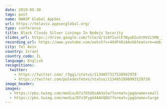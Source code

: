 ```yaml
---
date: 2019-05-30
tags: post
name: OWASP Global AppSec
url: https://telaviv.appsecglobal.org/
type: conference
title: Black Clouds Silver Linings In Nodejs Security
slides_url: https://drive.google.com/file/d/1s0YIvnlF7ByoESu3rHV2i5M9_jQSXjyR/view
recording_url: https://www.youtube.com/watch?v=4XdF4OiAAzU&feature=emb_logo&ab_channel=OWASP
city: Tel Aviv
country: Israel
country_code: IL
language: English
recognitions:
  twitter:
    - https://twitter.com/_r3ggi/status/1134057317538942978
    - https://twitter.com/poledesfetes/status/1134052898093129728
image_header:
images:
  - https://pbs.twimg.com/media/D7z7G5dXsAA3ulw?format=jpg&name=small
  - https://pbs.twimg.com/media/D7z3FygX4AAYQ8U?format=jpg&name=large
---
```

